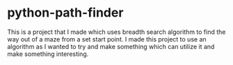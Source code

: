 # python-path-finder
This is a project that I made which uses breadth search algorithm to find the way out of a maze from a set start point. I made this project to use an algorithm as I wanted to try and make something which can utilize it and make something interesting.
